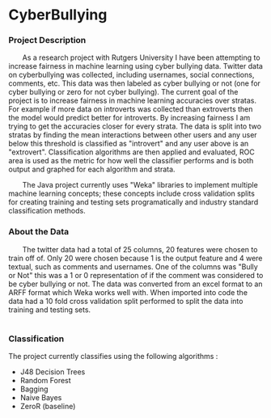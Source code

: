 # CyberBullying

<h3> Project Description </h3>
  &nbsp;&nbsp;&nbsp;&nbsp;&nbsp;&nbsp; As a research project with Rutgers University I have been attempting to increase fairness in machine learning using cyber bullying data. Twitter data on cyberbullying was collected, including usernames, social connections, comments, etc. This data was then labeled as cyber bullying or not (one for cyber bullying or zero for not cyber bullying). The current goal of the project is to increase fairness in machine learning accuracies over stratas. For example if more data on introverts was collected than extroverts then the model would predict better for introverts. By increasing fairness I am trying to get the accuracies closer for every strata. The data is split into two stratas by finding the mean interactions between other users and any user below this threshold is classified as "introvert" and any user above is an "extrovert". Classification algorithms are then applied and evaluated, ROC area is used as the metric for how well the classifier performs and is both output and graphed for each algorithm and strata.
  
&nbsp;&nbsp;&nbsp;&nbsp;&nbsp;&nbsp; The Java project currently uses "Weka" libraries to implement multiple machine learning concepts; these concepts include cross validation splits for creating training and testing sets programatically and industry standard classification methods.

<h3> About the Data </h3>
&nbsp;&nbsp;&nbsp;&nbsp;&nbsp;&nbsp; The twitter data had a total of 25 columns, 20 features were chosen to train off of. Only 20 were chosen because 1 is the output feature and 4 were textual, such as comments and usernames. One of the columns was "Bully or Not" this was a 1 or 0 representation of if the comment was considered to be cyber bullying or not. The data was converted from an excel format to an ARFF format which Weka works well with. When imported into code the data had a 10 fold cross validation split performed to split the data into training and testing sets.

# <h3> Classification </h3>
The project currently classifies using the following algorithms :
  * J48 Decision Trees
  * Random Forest
  * Bagging 
  * Naive Bayes
  * ZeroR (baseline)
  
